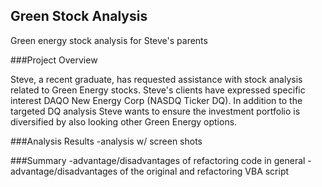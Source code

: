 ## Green Stock Analysis
Green energy stock analysis for Steve's parents

###Project Overview

Steve, a recent graduate, has requested assistance with stock analysis related to Green Energy stocks. Steve's clients have expressed specific interest DAQO New Energy Corp (NASDQ Ticker DQ). In addition to the targeted DQ analysis Steve wants to ensure the investment portfolio is diversified by also looking other Green Energy options.


###Analysis Results
-analysis w/ screen shots



###Summary
-advantage/disadvantages of refactoring code in general
-advantage/disadvantages of the original and refactoring VBA script


